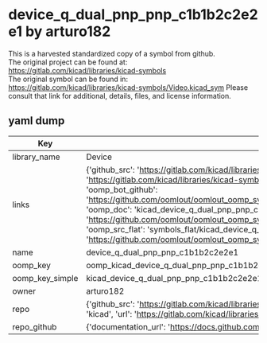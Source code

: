 # device_q_dual_pnp_pnp_c1b1b2c2e2e1 by arturo182  
This is a harvested standardized copy of a symbol from github.  
The original project can be found at:  
https://gitlab.com/kicad/libraries/kicad-symbols  
The original symbol can be found in:
https://gitlab.com/kicad/libraries/kicad-symbols/Video.kicad_sym
Please consult that link for additional, details, files, and license information.  
## yaml dump  
| Key | Value |  
| --- | --- |  
| library_name | Device |  
| links | {'github_src': 'https://gitlab.com/kicad/libraries/kicad-symbols/Video.kicad_sym', 'github_src_repo': 'https://gitlab.com/kicad/libraries/kicad-symbols', 'oomp_bot': 'kicad_device_q_dual_pnp_pnp_c1b1b2c2e2e1/working', 'oomp_bot_github': 'https://github.com/oomlout/oomlout_oomp_symbol_bot/tree/main/kicad_device_q_dual_pnp_pnp_c1b1b2c2e2e1/working', 'oomp_doc': 'kicad_device_q_dual_pnp_pnp_c1b1b2c2e2e1/working', 'oomp_doc_github': 'https://github.com/oomlout/oomlout_oomp_symbol_doc/tree/main/kicad_device_q_dual_pnp_pnp_c1b1b2c2e2e1/working', 'oomp_src_flat': 'symbols_flat/kicad_device_q_dual_pnp_pnp_c1b1b2c2e2e1/working', 'oomp_src_flat_github': 'https://github.com/oomlout/oomlout_oomp_symbol_src/tree/main/kicad_device_q_dual_pnp_pnp_c1b1b2c2e2e1/working'} |  
| name | device_q_dual_pnp_pnp_c1b1b2c2e2e1 |  
| oomp_key | oomp_kicad_device_q_dual_pnp_pnp_c1b1b2c2e2e1 |  
| oomp_key_simple | kicad_device_q_dual_pnp_pnp_c1b1b2c2e2e1 |  
| owner | arturo182 |  
| repo | {'github_src': 'https://gitlab.com/kicad/libraries/kicad-symbols/Video.kicad_sym', 'name': 'libraries/kicad-symbols', 'owner': 'kicad', 'url': 'https://gitlab.com/kicad/libraries/kicad-symbols'} |  
| repo_github | {'documentation_url': 'https://docs.github.com/rest/repos/repos#get-a-repository', 'message': 'Not Found'} |  


